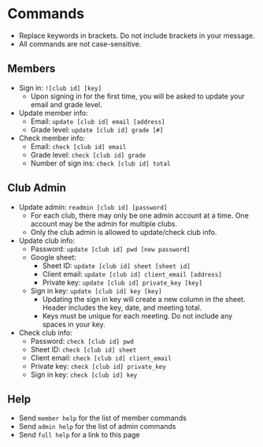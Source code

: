 # Commands
- Replace keywords in brackets. Do not include brackets in your message.
- All commands are not case-sensitive.

## Members
- Sign in: `![club id] [key]`
    - Upon signing in for the first time, you will be asked to update your email and grade level.
- Update member info:
    - Email: `update [club id] email [address]`
    - Grade level: `update [club id] grade [#]`
- Check member info:
    - Email: `check [club id] email`
    - Grade level: `check [club id] grade`
    - Number of sign ins: `check [club id] total`

## Club Admin
- Update admin: `readmin [club id] [password]`
    - For each club, there may only be one admin account at a time. One account may be the admin for multiple clubs.
    - Only the club admin is allowed to update/check club info.
- Update club info:
    - Password: `update [club id] pwd [new password]`
    - Google sheet:
        - Sheet ID: `update [club id] sheet [sheet id]`
        - Client email: `update [club id] client_email [address]`
        - Private key: `update [club id] private_key [key]`
    - Sign in key: `update [club id] key [key]`
        - Updating the sign in key will create a new column in the sheet. Header includes the key, date, and meeting total.
        - Keys must be unique for each meeting. Do not include any spaces in your key.
- Check club info:
    - Password: `check [club id] pwd`
    - Sheet ID: `check [club id] sheet`
    - Client email: `check [club id] client_email`
    - Private key: `check [club id] private_key`
    - Sign in key: `check [club id] key`

## Help
- Send `member help` for the list of member commands
- Send `admin help` for the list of admin commands
- Send `full help` for a link to this page
